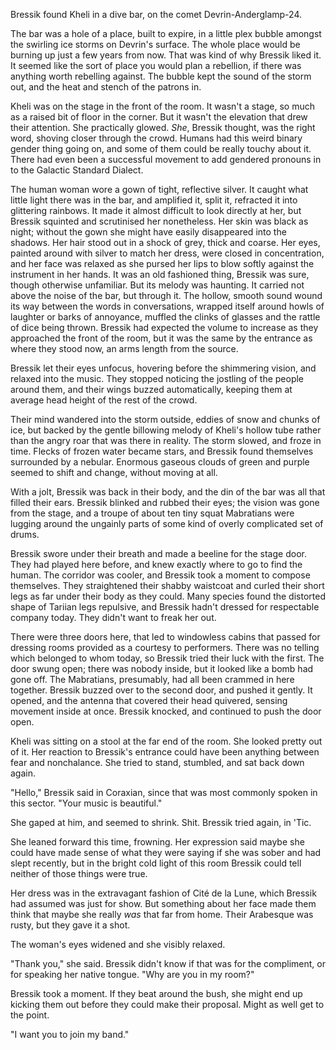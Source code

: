 Bressik found Kheli in a dive bar, on the comet Devrin-Anderglamp-24. 

The bar was a hole of a place, built to expire, in a little plex bubble amongst the swirling ice storms on Devrin's surface. The whole place would be burning up just a few years from now. That was kind of why Bressik liked it. It seemed like the sort of place you would plan a rebellion, if there was anything worth rebelling against. The bubble kept the sound of the storm out, and the heat and stench of the patrons in.

Kheli was on the stage in the front of the room. It wasn't a stage, so much as a raised bit of floor in the corner. But it wasn't the elevation that drew their attention. She practically glowed. *She*, Bressik thought, was the right word, shoving closer through the crowd. Humans had this weird binary gender thing going on, and some of them could be really touchy about it. There had even been a successful movement to add gendered pronouns in to the Galactic Standard Dialect.

The human woman wore a gown of tight, reflective silver. It caught what little light there was in the bar, and amplified it, split it, refracted it into glittering rainbows. It made it almost difficult to look directly at her, but Bressik squinted and scrutinised her nonetheless. Her skin was black as night; without the gown she might have easily disappeared into the shadows. Her hair stood out in a shock of grey, thick and coarse. Her eyes, painted around with silver to match her dress, were closed in concentration, and her face was relaxed as she pursed her lips to blow softly against the instrument in her hands. It was an old fashioned thing, Bressik was sure, though otherwise unfamiliar. But its melody was haunting. It carried not above the noise of the bar, but through it. The hollow, smooth sound wound its way between the words in conversations, wrapped itself around howls of laughter or barks of annoyance, muffled the clinks of glasses and the rattle of dice being thrown. Bressik had expected the volume to increase as they approached the front of the room, but it was the same by the entrance as where they stood now, an arms length from the source.

Bressik let their eyes unfocus, hovering before the shimmering vision, and relaxed into the music. They stopped noticing the jostling of the people around them, and their wings buzzed automatically, keeping them at average head height of the rest of the crowd.

Their mind wandered into the storm outside, eddies of snow and chunks of ice, but backed by the gentle billowing melody of Kheli's hollow tube rather than the angry roar that was there in reality. The storm slowed, and froze in time. Flecks of frozen water became stars, and Bressik found themselves surrounded by a nebular. Enormous gaseous clouds of green and purple seemed to shift and change, without moving at all.

With a jolt, Bressik was back in their body, and the din of the bar was all that filled their ears. Bressik blinked and rubbed their eyes; the vision was gone from the stage, and a troupe of about ten tiny squat Mabratians were lugging around the ungainly parts of some kind of overly complicated set of drums.

Bressik swore under their breath and made a beeline for the stage door. They had played here before, and knew exactly where to go to find the human. The corridor was cooler, and Bressik took a moment to compose themselves. They straightened their shabby waistcoat and curled their short legs as far under their body as they could. Many species found the distorted shape of Tariian legs repulsive, and Bressik hadn't dressed for respectable company today. They didn't want to freak her out.

There were three doors here, that led to windowless cabins that passed for dressing rooms provided as a courtesy to performers. There was no telling which belonged to whom today, so Bressik tried their luck with the first. The door swung open; there was nobody inside, but it looked like a bomb had gone off. The Mabratians, presumably, had all been crammed in here together. Bressik buzzed over to the second door, and pushed it gently. It opened, and the antenna that covered their head quivered, sensing movement inside at once. Bressik knocked, and continued to push the door open.

Kheli was sitting on a stool at the far end of the room. She looked pretty out of it. Her reaction to Bressik's entrance could have been anything between fear and nonchalance. She tried to stand, stumbled, and sat back down again.

"Hello," Bressik said in Coraxian, since that was most commonly spoken in this sector. "Your music is beautiful."

She gaped at him, and seemed to shrink. Shit. Bressik tried again, in 'Tic.

She leaned forward this time, frowning. Her expression said maybe she could have made sense of what they were saying if she was sober and had slept recently, but in the bright cold light of this room Bressik could tell neither of those things were true.

Her dress was in the extravagant fashion of Cité de la Lune, which Bressik had assumed was just for show. But something about her face made them think that maybe she really *was* that far from home. Their Arabesque was rusty, but they gave it a shot.

The woman's eyes widened and she visibly relaxed.

"Thank you," she said. Bressik didn't know if that was for the compliment, or for speaking her native tongue. "Why are you in my room?"

Bressik took a moment. If they beat around the bush, she might end up kicking them out before they could make their proposal. Might as well get to the point.

"I want you to join my band."